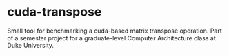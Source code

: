 cuda-transpose
==============

Small tool for benchmarking a cuda-based matrix transpose operation. Part of a semester project for a graduate-level Computer Architecture class at Duke University.

